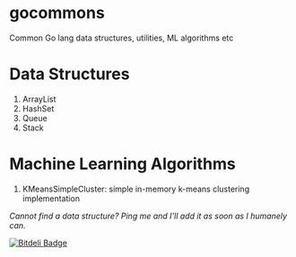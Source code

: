 gocommons
=========

Common Go lang data structures, utilities, ML algorithms etc

Data Structures
===============
1. ArrayList
2. HashSet
3. Queue
4. Stack

Machine Learning Algorithms
===========================
1. KMeansSimpleCluster: simple in-memory k-means clustering implementation

*Cannot find a data structure? Ping me and I'll add it as soon as I humanely can.*


[![Bitdeli Badge](https://d2weczhvl823v0.cloudfront.net/hishboy/gocommons/trend.png)](https://bitdeli.com/free "Bitdeli Badge")